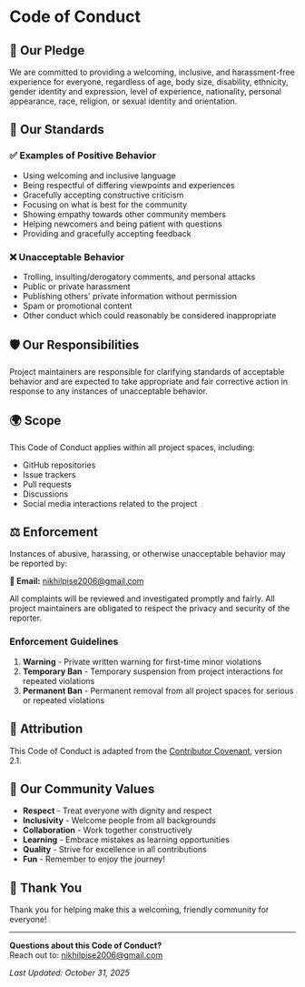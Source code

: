 # Code of Conduct

## 🤝 Our Pledge

We are committed to providing a welcoming, inclusive, and harassment-free experience for everyone, regardless of age, body size, disability, ethnicity, gender identity and expression, level of experience, nationality, personal appearance, race, religion, or sexual identity and orientation.

## 📜 Our Standards

### ✅ Examples of Positive Behavior

- Using welcoming and inclusive language
- Being respectful of differing viewpoints and experiences
- Gracefully accepting constructive criticism
- Focusing on what is best for the community
- Showing empathy towards other community members
- Helping newcomers and being patient with questions
- Providing and gracefully accepting feedback

### ❌ Unacceptable Behavior

- Trolling, insulting/derogatory comments, and personal attacks
- Public or private harassment
- Publishing others' private information without permission
- Spam or promotional content
- Other conduct which could reasonably be considered inappropriate

## 🛡️ Our Responsibilities

Project maintainers are responsible for clarifying standards of acceptable behavior and are expected to take appropriate and fair corrective action in response to any instances of unacceptable behavior.

## 🌍 Scope

This Code of Conduct applies within all project spaces, including:
- GitHub repositories
- Issue trackers
- Pull requests
- Discussions
- Social media interactions related to the project

## ⚖️ Enforcement

Instances of abusive, harassing, or otherwise unacceptable behavior may be reported by:

**📧 Email:** nikhilpise2006@gmail.com

All complaints will be reviewed and investigated promptly and fairly. All project maintainers are obligated to respect the privacy and security of the reporter.

### Enforcement Guidelines

1. **Warning** - Private written warning for first-time minor violations
2. **Temporary Ban** - Temporary suspension from project interactions for repeated violations
3. **Permanent Ban** - Permanent removal from all project spaces for serious or repeated violations

## 🌟 Attribution

This Code of Conduct is adapted from the [Contributor Covenant](https://www.contributor-covenant.org/), version 2.1.

## 💚 Our Community Values

- **Respect** - Treat everyone with dignity and respect
- **Inclusivity** - Welcome people from all backgrounds
- **Collaboration** - Work together constructively
- **Learning** - Embrace mistakes as learning opportunities
- **Quality** - Strive for excellence in all contributions
- **Fun** - Remember to enjoy the journey!

## 🙏 Thank You

Thank you for helping make this a welcoming, friendly community for everyone!

---

**Questions about this Code of Conduct?**  
Reach out to: nikhilpise2006@gmail.com

*Last Updated: October 31, 2025*

